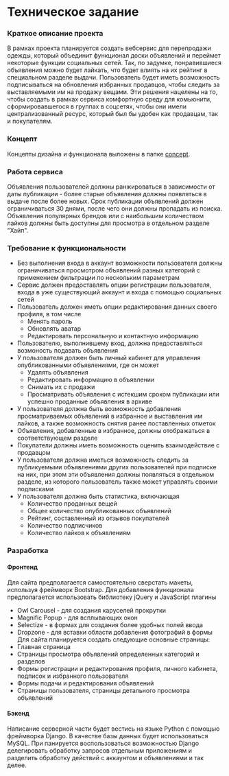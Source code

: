 # Техническое задание #

### Краткое описание проекта ###

В рамках проекта планируется создать вебсервис для перепродажи одежды, который объединит функционал доски объявлений и переймет некоторые функции социальных сетей. Так, по задумке, понравившиеся объявления можно будет лайкать, что будет влиять на их рейтинг в специальном разделе выдачи. Пользователь будет иметь возможность подписываться на обновления избранных продавцов, чтобы следить за выставляемыми им на продажу вещами. Эти решения нацелены на то, чтобы создать в рамках сервиса комфортную среду для комьюнити, сформировавшегося в группах в соцсетях, чтобы они имели централизованный ресурс, который был бы удобен как продавцам, так и покупателям.

### Концепт ###

Концепты дизайна и функционала выложены в папке [concept](concept).

### Работа сервиса ###

Объявления пользователей должны ранжироваться в зависимости от даты публикации - более старые объявления должны появляться в выдаче после более новых. Срок публикации объявлений должен ограничиваться 30 днями, после чего они должны пропадать из поиска. Объявления популярных брендов или с наибольшим количеством лайков должны быть доступны для просмотра в отдельном разделе "Хайп".

### Требование к функциональности ###

* Без выполнения входа в аккаунт возможности пользователя должны ограничиваться просмотром объявлений разных категорий с применением фильтрации по нескольким параметрам 
* Сервис должен предоставлять опции регистрации пользователя, входа в уже существующий аккаунт и входа с помощью социальных сетей
* Пользователь должен иметь опции редактирования данных своего профиля, в том числе 
  * Менять пароль
  * Обновлять аватар
  * Редактировать персональную и контактную информацию
* Пользователю, выполнившему вход, должна предоставляться возмоность подавать объявления 
* У пользователя должен быть личный кабинет для управления опубликованными объявлениями, где он может
  * Удалять объявления
  * Редактировать информацию в объявлении
  * Снимать их с продажи 
  * Просматривать объявления с истекшим сроком публикации или успешно проданные объявления в архиве
* У пользователя должна быть возможность добавления просматриваемых объявлений в избранное и выставления им лайков, а также возможность снятия ранее поставленных отметок 
* Объявления, добавленные в избранное, должны отображаться в соответствующем разделе
* Покупатели должны иметь возможность оценить взаимодействие с продавцом 
* У пользователя должна иметься возможность следить за публикуемыми объявлениями других пользователей при подписке на них, при этом эти объявления должны появляться в отдельном разделе, из которого пользователь также может управлять своими подписками 
* У пользователя должна быть статистика, включающая
  * Количество проданных вещей
  * Общее количество опубликованных объявлений 
  * Рейтинг, составленный из отзывов покупателей
  * Количество подписчиков 
  * Количество лайков к объявлениям
  
### Разработка ###

#### Фронтенд ####
Для сайта предполагается самостоятельно сверстать макеты, используя фреймворк Bootstrap. Для добавления функционала предполагается использовать библиотеку jQuery и JavaScript плагины 
* Owl Carousel - для создания каруселей прокрутки
* Magnific Popup - для всплывающих окон
* Selectize - в формах для создания более удобных полей ввода
* Dropzone - для вставки области добавления фотографий в формы
Для сайта планируется создать следующие основные страницы:
* Главная страница
* Страницы просмотра объявлений определенных категорий и разделов
* Формы регистрации и редактирования профиля, личного кабинета, подписок и избранного пользователя
* Формы подачи и редактирования объявлений
* Страницы пользователя, страницы детального просмотра объявлений 
  
#### Бэкенд ####
Написание серверной части будет вестись на языке Python с помощью фреймворка Django. В качестве базы данных будет использоваться MySQL.
При панируется воспользоваться возможностью Django делегировать обработку запросов отдельным приложениям и разделить обработку действий с аккаунтом и объявлениями и так делее.

